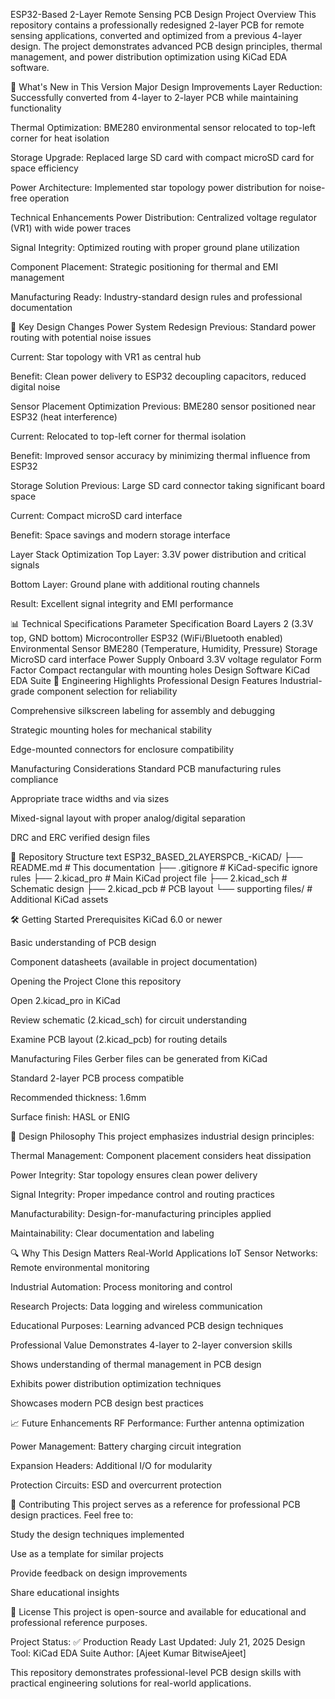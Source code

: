 ESP32-Based 2-Layer Remote Sensing PCB Design
Project Overview
This repository contains a professionally redesigned 2-layer PCB for remote sensing applications, converted and optimized from a previous 4-layer design. The project demonstrates advanced PCB design principles, thermal management, and power distribution optimization using KiCad EDA software.

🚀 What's New in This Version
Major Design Improvements
Layer Reduction: Successfully converted from 4-layer to 2-layer PCB while maintaining functionality

Thermal Optimization: BME280 environmental sensor relocated to top-left corner for heat isolation

Storage Upgrade: Replaced large SD card with compact microSD card for space efficiency

Power Architecture: Implemented star topology power distribution for noise-free operation

Technical Enhancements
Power Distribution: Centralized voltage regulator (VR1) with wide power traces

Signal Integrity: Optimized routing with proper ground plane utilization

Component Placement: Strategic positioning for thermal and EMI management

Manufacturing Ready: Industry-standard design rules and professional documentation

🔧 Key Design Changes
Power System Redesign
Previous: Standard power routing with potential noise issues

Current: Star topology with VR1 as central hub

Benefit: Clean power delivery to ESP32 decoupling capacitors, reduced digital noise

Sensor Placement Optimization
Previous: BME280 sensor positioned near ESP32 (heat interference)

Current: Relocated to top-left corner for thermal isolation

Benefit: Improved sensor accuracy by minimizing thermal influence from ESP32

Storage Solution
Previous: Large SD card connector taking significant board space

Current: Compact microSD card interface

Benefit: Space savings and modern storage interface

Layer Stack Optimization
Top Layer: 3.3V power distribution and critical signals

Bottom Layer: Ground plane with additional routing channels

Result: Excellent signal integrity and EMI performance

📊 Technical Specifications
Parameter	Specification
Board Layers	2 (3.3V top, GND bottom)
Microcontroller	ESP32 (WiFi/Bluetooth enabled)
Environmental Sensor	BME280 (Temperature, Humidity, Pressure)
Storage	MicroSD card interface
Power Supply	Onboard 3.3V voltage regulator
Form Factor	Compact rectangular with mounting holes
Design Software	KiCad EDA Suite
🎯 Engineering Highlights
Professional Design Features
Industrial-grade component selection for reliability

Comprehensive silkscreen labeling for assembly and debugging

Strategic mounting holes for mechanical stability

Edge-mounted connectors for enclosure compatibility

Manufacturing Considerations
Standard PCB manufacturing rules compliance

Appropriate trace widths and via sizes

Mixed-signal layout with proper analog/digital separation

DRC and ERC verified design files

📁 Repository Structure
text
ESP32_BASED_2LAYERSPCB_-KiCAD/
├── README.md                 # This documentation
├── .gitignore               # KiCad-specific ignore rules
├── 2.kicad_pro             # Main KiCad project file
├── 2.kicad_sch             # Schematic design
├── 2.kicad_pcb             # PCB layout
└── supporting files/        # Additional KiCad assets

🛠️ Getting Started
Prerequisites
KiCad 6.0 or newer

Basic understanding of PCB design

Component datasheets (available in project documentation)

Opening the Project
Clone this repository

Open 2.kicad_pro in KiCad

Review schematic (2.kicad_sch) for circuit understanding

Examine PCB layout (2.kicad_pcb) for routing details

Manufacturing Files
Gerber files can be generated from KiCad

Standard 2-layer PCB process compatible

Recommended thickness: 1.6mm

Surface finish: HASL or ENIG

🎨 Design Philosophy
This project emphasizes industrial design principles:

Thermal Management: Component placement considers heat dissipation

Power Integrity: Star topology ensures clean power delivery

Signal Integrity: Proper impedance control and routing practices

Manufacturability: Design-for-manufacturing principles applied

Maintainability: Clear documentation and labeling

🔍 Why This Design Matters
Real-World Applications
IoT Sensor Networks: Remote environmental monitoring

Industrial Automation: Process monitoring and control

Research Projects: Data logging and wireless communication

Educational Purposes: Learning advanced PCB design techniques

Professional Value
Demonstrates 4-layer to 2-layer conversion skills

Shows understanding of thermal management in PCB design

Exhibits power distribution optimization techniques

Showcases modern PCB design best practices

📈 Future Enhancements
RF Performance: Further antenna optimization

Power Management: Battery charging circuit integration

Expansion Headers: Additional I/O for modularity

Protection Circuits: ESD and overcurrent protection

🤝 Contributing
This project serves as a reference for professional PCB design practices. Feel free to:

Study the design techniques implemented

Use as a template for similar projects

Provide feedback on design improvements

Share educational insights

📄 License
This project is open-source and available for educational and professional reference purposes.

Project Status: ✅ Production Ready
Last Updated: July 21, 2025
Design Tool: KiCad EDA Suite
Author: [Ajeet Kumar
BitwiseAjeet]

This repository demonstrates professional-level PCB design skills with practical engineering solutions for real-world applications.
